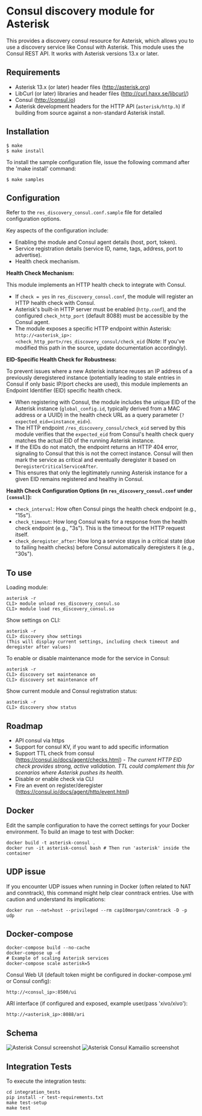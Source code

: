Consul discovery module for Asterisk
====================================

This provides a discovery consul resource for Asterisk, which allows you to use
a discovery service like Consul with Asterisk. This module uses the Consul REST API.
It works with Asterisk versions 13.x or later.

Requirements
------------
- Asterisk 13.x (or later) header files (http://asterisk.org)
- LibCurl (or later) libraries and header files (http://curl.haxx.se/libcurl/)
- Consul (http://consul.io)
- Asterisk development headers for the HTTP API (`asterisk/http.h`) if building from source against a non-standard Asterisk install.

Installation
------------
    $ make
    $ make install

To install the sample configuration file, issue the following command after
the 'make install' command:

    $ make samples

Configuration
-------------

Refer to the `res_discovery_consul.conf.sample` file for detailed configuration options.

Key aspects of the configuration include:
- Enabling the module and Consul agent details (host, port, token).
- Service registration details (service ID, name, tags, address, port to advertise).
- Health check mechanism.

**Health Check Mechanism:**

This module implements an HTTP health check to integrate with Consul.
- If `check = yes` in `res_discovery_consul.conf`, the module will register an HTTP health check with Consul.
- Asterisk's built-in HTTP server must be enabled (`http.conf`), and the configured `check_http_port` (default 8088) must be accessible by the Consul agent.
- The module exposes a specific HTTP endpoint within Asterisk: `http://<asterisk_ip>:<check_http_port>/res_discovery_consul/check_eid` (Note: If you've modified this path in the source, update documentation accordingly).

**EID-Specific Health Check for Robustness:**

To prevent issues where a new Asterisk instance reuses an IP address of a previously deregistered instance (potentially leading to stale entries in Consul if only basic IP/port checks are used), this module implements an Endpoint Identifier (EID) specific health check.
- When registering with Consul, the module includes the unique EID of the Asterisk instance (`global_config.id`, typically derived from a MAC address or a UUID) in the health check URL as a query parameter (`?expected_eid=<instance_eid>`).
- The HTTP endpoint `/res_discovery_consul/check_eid` served by this module verifies that the `expected_eid` from Consul's health check query matches the actual EID of the running Asterisk instance.
- If the EIDs do not match, the endpoint returns an HTTP 404 error, signaling to Consul that this is not the correct instance. Consul will then mark the service as critical and eventually deregister it based on `DeregisterCriticalServiceAfter`.
- This ensures that only the legitimately running Asterisk instance for a given EID remains registered and healthy in Consul.

**Health Check Configuration Options (in `res_discovery_consul.conf` under `[consul]`):**
- `check_interval`: How often Consul pings the health check endpoint (e.g., "15s").
- `check_timeout`: How long Consul waits for a response from the health check endpoint (e.g., "3s"). This is the timeout for the HTTP request itself.
- `check_deregister_after`: How long a service stays in a critical state (due to failing health checks) before Consul automatically deregisters it (e.g., "30s").

To use
------

Loading module:

    asterisk -r
    CLI> module unload res_discovery_consul.so
    CLI> module load res_discovery_consul.so

Show settings on CLI:

    asterisk -r
    CLI> discovery show settings
    (This will display current settings, including check timeout and deregister after values)

To enable or disable maintenance mode for the service in Consul:

    asterisk -r
    CLI> discovery set maintenance on
    CLI> discovery set maintenance off

Show current module and Consul registration status:

    asterisk -r
    CLI> discovery show status

Roadmap
-------

- API consul via https
- Support for consul KV, if you want to add specific information
- Support TTL check from consul (https://consul.io/docs/agent/checks.html) - *The current HTTP EID check provides strong, active validation. TTL could complement this for scenarios where Asterisk pushes its health.*
- Disable or enable check via CLI
- Fire an event on register/deregister (https://consul.io/docs/agent/http/event.html)

Docker
------

Edit the sample configuration to have the correct settings for your Docker environment.
To build an image to test with Docker:

    docker build -t asterisk-consul .
    docker run -it asterisk-consul bash # Then run 'asterisk' inside the container

UDP issue
---------

If you encounter UDP issues when running in Docker (often related to NAT and conntrack), this command might help clear conntrack entries. Use with caution and understand its implications:

    docker run --net=host --privileged --rm cap10morgan/conntrack -D -p udp

Docker-compose
--------------

    docker-compose build --no-cache
    docker-compose up -d
    # Example of scaling Asterisk services
    docker-compose scale asterisk=5

Consul Web UI (default token might be configured in docker-compose.yml or Consul config):

    http://<consul_ip>:8500/ui

ARI interface (if configured and exposed, example user/pass 'xivo/xivo'):

    http://<asterisk_ip>:8088/ari 

Schema
------

![Asterisk Consul screenshot](/contribs/images/asterisk-consul.png?raw=true "Asterisk Consul")
![Asterisk Consul Kamailio screenshot](/contribs/images/asterisk-consul-kamailio.png?raw=true "Asterisk Consul Kamailio")

Integration Tests
-----------------

To execute the integration tests:

    cd integration_tests
    pip install -r test-requirements.txt
    make test-setup
    make test
